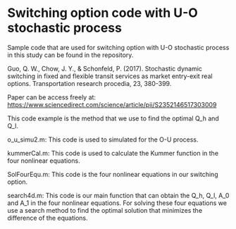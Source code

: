 # Switching option code with U-O stochastic process

Sample code that are used for switching option with U-O stochastic process in this study can be found in the repository. 

Guo, Q. W., Chow, J. Y., & Schonfeld, P. (2017). Stochastic dynamic switching in fixed and flexible transit services as market entry-exit real options. Transportation research procedia, 23, 380-399.

Paper can be access freely at: https://www.sciencedirect.com/science/article/pii/S2352146517303009

This code example is the method that we use to find the optimal Q_h and Q_l.

o_u_simu2.m:
This code is used to simulated for the O-U process.

kummerCal.m:
This code is used to calculate the Kummer function in the four nonlinear equations.

SolFourEqu.m:
This code is the four nonlinear equations in our switching option.

search4d.m:
This code is our main function that can obtain the Q_h, Q_l, A_0 and A_1 in the four nonlinear equations. For solving these four equations we use a search method to find the optimal solution that minimizes the difference of the equations.

